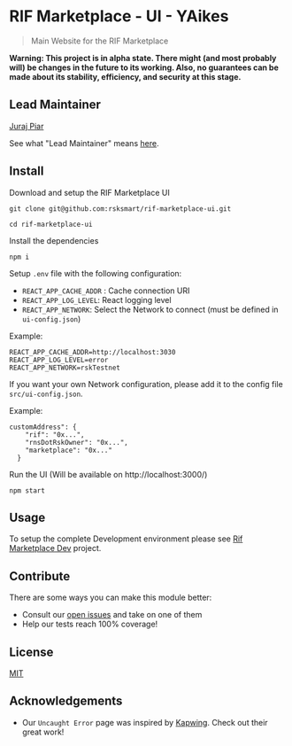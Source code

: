 # RIF Marketplace - UI - YAikes

> Main Website for the RIF Marketplace

**Warning: This project is in alpha state. There might (and most probably will) be changes in the future to its working. Also, no guarantees can be made about its stability, efficiency, and security at this stage.**

## Lead Maintainer

[Juraj Piar](https://github.com/jurajpiar)

See what "Lead Maintainer" means [here](https://github.com/rsksmart/lead-maintainer).

## Install

Download and setup the RIF Marketplace UI
```
git clone git@github.com:rsksmart/rif-marketplace-ui.git

cd rif-marketplace-ui
```

Install the dependencies

```
npm i
```

Setup `.env` file with the following configuration:

 - `REACT_APP_CACHE_ADDR` : Cache connection URI
 - `REACT_APP_LOG_LEVEL`: React logging level
 - `REACT_APP_NETWORK`: Select the Network to connect (must be defined in `ui-config.json`)

Example:

```
REACT_APP_CACHE_ADDR=http://localhost:3030
REACT_APP_LOG_LEVEL=error
REACT_APP_NETWORK=rskTestnet
```

If you want your own Network configuration, please add it to the config file `src/ui-config.json`.

Example:

```
customAddress": {
    "rif": "0x...",
    "rnsDotRskOwner": "0x...",
    "marketplace": "0x..."
  }
```

Run the UI (Will be available on http://localhost:3000/)
```
npm start
```


## Usage

To setup the complete Development environment please see [Rif Marketplace Dev](https://github.com/rsksmart/rif-marketplace-dev#local-development-environment-for-rif-marketplace-services) project.


## Contribute

There are some ways you can make this module better:

- Consult our [open issues](https://github.com/rsksmart/rif-marketplace-ui/issues) and take on one of them
- Help our tests reach 100% coverage!

## License

[MIT](./LICENSE)

## Acknowledgements

- Our `Uncaught Error` page was inspired by [Kapwing](https://www.kapwing.com/404-illustrations). Check out their great work!
